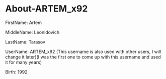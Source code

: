 # About-ARTEM_x92

FirstName: Artem

MiddleName: Leonidovich

LastName: Tarasov

UserName: ARTEM_x92 (This username is also used with other users, I will change it later)(I was the first one to come up with this username and used it for many years)

Birth: 1992

